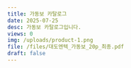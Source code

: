 ```yaml
---
title: 가동보 카탈로그
date: 2025-07-25
desc: 가동보 카탈로그입니다.
views: 0
img: /uploads/product-1.png
file: /files/대도엔텍_가동보_20p_최종.pdf
draft: false
---
```


